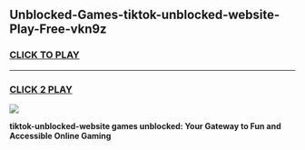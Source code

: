 
## Unblocked-Games-tiktok-unblocked-website-Play-Free-vkn9z
<h3>
<a href="https://premium76.site?title=tiktok-unblocked-website&ref=24M">CLICK TO PLAY</a></h3>
<hr>

<h3>
<a href="https://premium76.site?title=tiktok-unblocked-website&ref=24M">CLICK 2 PLAY</a>
  
</h3>

<a href="https://premium76.site?title=tiktok-unblocked-website&ref=24M"><img src="https://clearcache.store/games.png"></a>


**tiktok-unblocked-website games unblocked: Your Gateway to Fun and Accessible Online Gaming**
